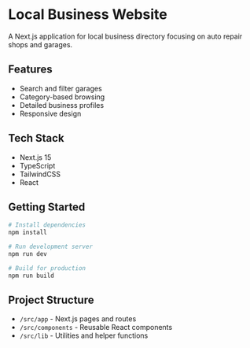 # Local Business Website

A Next.js application for local business directory focusing on auto repair shops and garages.

## Features

- Search and filter garages
- Category-based browsing
- Detailed business profiles
- Responsive design

## Tech Stack

- Next.js 15
- TypeScript
- TailwindCSS
- React

## Getting Started

```bash
# Install dependencies
npm install

# Run development server
npm run dev

# Build for production
npm run build
```

## Project Structure

- `/src/app` - Next.js pages and routes
- `/src/components` - Reusable React components
- `/src/lib` - Utilities and helper functions
